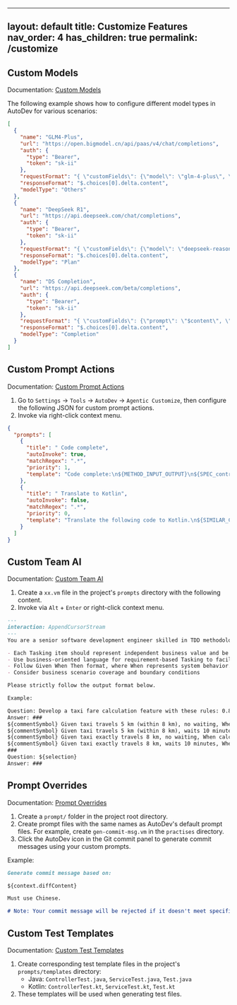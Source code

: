 

---
layout: default
title: Customize Features
nav_order: 4
has_children: true
permalink: /customize
---

## Custom Models

Documentation: [Custom Models](/customize/custom-llm-server)

The following example shows how to configure different model types in AutoDev for various scenarios:

```json
[
  {
    "name": "GLM4-Plus",
    "url": "https://open.bigmodel.cn/api/paas/v4/chat/completions",
    "auth": {
      "type": "Bearer",
      "token": "sk-ii"
    },
    "requestFormat": "{ \"customFields\": {\"model\": \"glm-4-plus\", \"stream\": true}}",
    "responseFormat": "$.choices[0].delta.content",
    "modelType": "Others"
  },
  {
    "name": "DeepSeek R1",
    "url": "https://api.deepseek.com/chat/completions",
    "auth": {
      "type": "Bearer",
      "token": "sk-ii"
    },
    "requestFormat": "{ \"customFields\": {\"model\": \"deepseek-reasoner\", \"stream\": true}}",
    "responseFormat": "$.choices[0].delta.content",
    "modelType": "Plan"
  },
  {
    "name": "DS Completion",
    "url": "https://api.deepseek.com/beta/completions",
    "auth": {
      "type": "Bearer",
      "token": "sk-ii"
    },
    "requestFormat": "{ \"customFields\": {\"prompt\": \"$content\", \"model\": \"deepseek-chat\", \"max_tokens\": 128 }}",
    "responseFormat": "$.choices[0].delta.content",
    "modelType": "Completion"
  }
]
```

## Custom Prompt Actions

Documentation: [Custom Prompt Actions](/customize/custom-action)

1. Go to `Settings` -> `Tools` -> `AutoDev` -> `Agentic Customize`, then configure the following JSON for custom prompt actions.
2. Invoke via right-click context menu.

```json
{
  "prompts": [
    {
      "title": " Code complete",
      "autoInvoke": true,
      "matchRegex": ".*",
      "priority": 1,
      "template": "Code complete:\n${METHOD_INPUT_OUTPUT}\n${SPEC_controller}\n\n${SELECTION}"
    },
    {
      "title": " Translate to Kotlin",
      "autoInvoke": false,
      "matchRegex": ".*",
      "priority": 0,
      "template": "Translate the following code to Kotlin.\n${SIMILAR_CHUNK}\nCompare these snippets:\n${METHOD_INPUT_OUTPUT}\nHere is the code:\n${SELECTION}"
    }
  ]
}
```

## Custom Team AI

Documentation: [Custom Team AI](/customize/custom-team-ai)

1. Create a `xx.vm` file in the project's `prompts` directory with the following content.
2. Invoke via `Alt` + `Enter` or right-click context menu.

```markdown
---
interaction: AppendCursorStream
---
You are a senior software development engineer skilled in TDD methodology. Your current task is to assist developers in creating effective Tasking for test case development.

- Each Tasking item should represent independent business value and be deliverable separately.
- Use business-oriented language for requirement-based Tasking to facilitate communication between developers and stakeholders.
- Follow Given When Then format, where When represents system behavior.
- Consider business scenario coverage and boundary conditions

Please strictly follow the output format below.

Example:

Question: Develop a taxi fare calculation feature with these rules: 0.8 yuan/km within 8 km, 50% long-distance surcharge beyond 8 km, 0.25 yuan/minute waiting fee.
Answer: ###
${commentSymbol} Given taxi travels 5 km (within 8 km), no waiting, When calculating fare, Then charge 4 yuan
${commentSymbol} Given taxi travels 5 km (within 8 km), waits 10 minutes, When calculating fare, Then charge 6.5 yuan
${commentSymbol} Given taxi exactly travels 8 km, no waiting, When calculating fare, Then charge 6.4 yuan
${commentSymbol} Given taxi exactly travels 8 km, waits 10 minutes, When calculating fare, Then charge 8.9 yuan
###
Question: ${selection}
Answer: ###
```

## Prompt Overrides

Documentation: [Prompt Overrides](/customize/prompt-override.md)

1. Create a `prompt/` folder in the project root directory.
2. Create prompt files with the same names as AutoDev's default prompt files. For example, create `gen-commit-msg.vm` in the `practises` directory.
3. Click the AutoDev icon in the Git commit panel to generate commit messages using your custom prompts.

Example:

```markdown
Generate commit message based on:

${context.diffContent}

Must use Chinese.

# Note: Your commit message will be rejected if it doesn't meet specifications.
```

## Custom Test Templates

Documentation: [Custom Test Templates](/customize/custom-test-template.md)

1. Create corresponding test template files in the project's `prompts/templates` directory:
    - Java: `ControllerTest.java`, `ServiceTest.java`, `Test.java`
    - Kotlin: `ControllerTest.kt`, `ServiceTest.kt`, `Test.kt`
2. These templates will be used when generating test files.